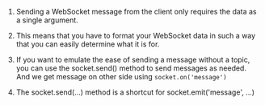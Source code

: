1. Sending a WebSocket message from the client only requires the data as a single
argument.

2. This means that you have to format your WebSocket data in such a way that you
can easily determine what it is for.

3. If you want to emulate the ease of sending a message without a topic, you can use the
socket.send() method to send messages as needed. And we get message on other side using `socket.on('message')`

4. The socket.send(...) method is a shortcut for socket.emit('message', ...)
